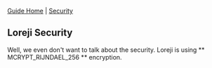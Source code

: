 [Guide Home](/guide/index/home) | [Security](/guide/index/security)
## Loreji Security

Well, we even don't want to talk about the security. 
Loreji is using ** MCRYPT_RIJNDAEL_256 ** encryption.